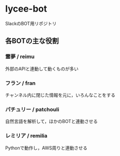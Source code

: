 # lycee-bot
SlackのBOT用リポジトリ


## 各BOTの主な役割

### 霊夢 / reimu
外部のAPIと連動して動くものが多い

### フラン / fran
チャンネル内に閉じた情報を元に，いろんなことをする

### パチュリー / patchouli
自然言語を解析して，ほかのBOTと連動させる

### レミリア / remilia
Pythonで動作し，AWS周りと連動させる
